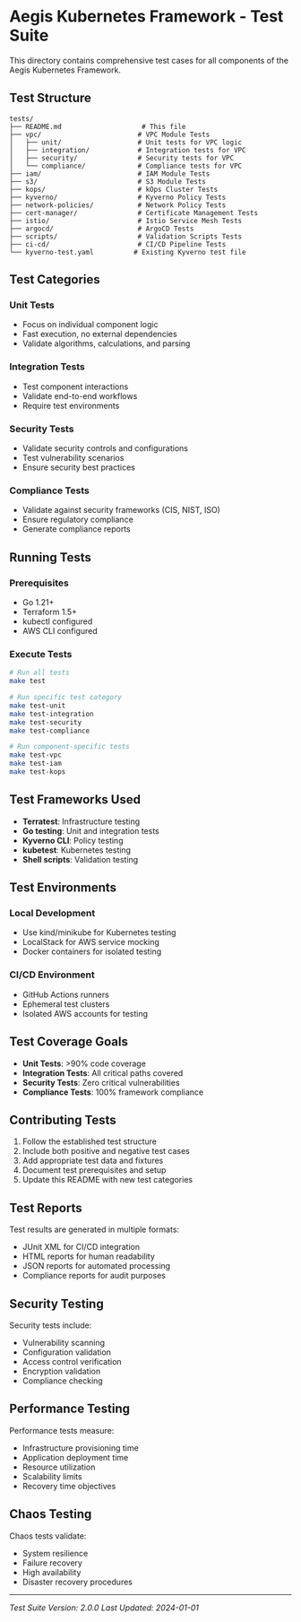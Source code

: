 # Aegis Kubernetes Framework - Test Suite

This directory contains comprehensive test cases for all components of the Aegis Kubernetes Framework.

## Test Structure

```
tests/
├── README.md                    # This file
├── vpc/                        # VPC Module Tests
│   ├── unit/                   # Unit tests for VPC logic
│   ├── integration/            # Integration tests for VPC
│   ├── security/               # Security tests for VPC
│   └── compliance/             # Compliance tests for VPC
├── iam/                        # IAM Module Tests
├── s3/                         # S3 Module Tests
├── kops/                       # kOps Cluster Tests
├── kyverno/                    # Kyverno Policy Tests
├── network-policies/           # Network Policy Tests
├── cert-manager/               # Certificate Management Tests
├── istio/                      # Istio Service Mesh Tests
├── argocd/                     # ArgoCD Tests
├── scripts/                    # Validation Scripts Tests
├── ci-cd/                      # CI/CD Pipeline Tests
└── kyverno-test.yaml          # Existing Kyverno test file
```

## Test Categories

### Unit Tests
- Focus on individual component logic
- Fast execution, no external dependencies
- Validate algorithms, calculations, and parsing

### Integration Tests
- Test component interactions
- Validate end-to-end workflows
- Require test environments

### Security Tests
- Validate security controls and configurations
- Test vulnerability scenarios
- Ensure security best practices

### Compliance Tests
- Validate against security frameworks (CIS, NIST, ISO)
- Ensure regulatory compliance
- Generate compliance reports

## Running Tests

### Prerequisites
- Go 1.21+
- Terraform 1.5+
- kubectl configured
- AWS CLI configured

### Execute Tests
```bash
# Run all tests
make test

# Run specific test category
make test-unit
make test-integration
make test-security
make test-compliance

# Run component-specific tests
make test-vpc
make test-iam
make test-kops
```

## Test Frameworks Used

- **Terratest**: Infrastructure testing
- **Go testing**: Unit and integration tests
- **Kyverno CLI**: Policy testing
- **kubetest**: Kubernetes testing
- **Shell scripts**: Validation testing

## Test Environments

### Local Development
- Use kind/minikube for Kubernetes testing
- LocalStack for AWS service mocking
- Docker containers for isolated testing

### CI/CD Environment
- GitHub Actions runners
- Ephemeral test clusters
- Isolated AWS accounts for testing

## Test Coverage Goals

- **Unit Tests**: >90% code coverage
- **Integration Tests**: All critical paths covered
- **Security Tests**: Zero critical vulnerabilities
- **Compliance Tests**: 100% framework compliance

## Contributing Tests

1. Follow the established test structure
2. Include both positive and negative test cases
3. Add appropriate test data and fixtures
4. Document test prerequisites and setup
5. Update this README with new test categories

## Test Reports

Test results are generated in multiple formats:
- JUnit XML for CI/CD integration
- HTML reports for human readability
- JSON reports for automated processing
- Compliance reports for audit purposes

## Security Testing

Security tests include:
- Vulnerability scanning
- Configuration validation
- Access control verification
- Encryption validation
- Compliance checking

## Performance Testing

Performance tests measure:
- Infrastructure provisioning time
- Application deployment time
- Resource utilization
- Scalability limits
- Recovery time objectives

## Chaos Testing

Chaos tests validate:
- System resilience
- Failure recovery
- High availability
- Disaster recovery procedures

---

*Test Suite Version: 2.0.0*
*Last Updated: 2024-01-01*